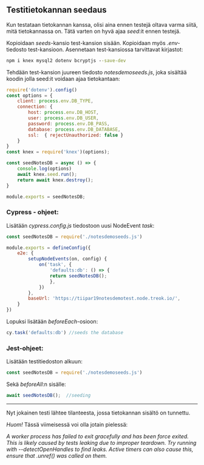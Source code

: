 ## Testitietokannan seedaus

Kun testataan tietokannan kanssa, olisi aina ennen testejä oltava varma siitä, mitä tietokannassa on. Tätä varten on hyvä ajaa *seed*:it ennen testejä.

Kopioidaan *seeds*-kansio test-kansion sisään. Kopioidaan myös *.env*-tiedosto test-kansioon. Asennetaan test-kansiossa tarvittavat kirjastot:

```cmd
npm i knex mysql2 dotenv bcryptjs --save-dev
```

Tehdään test-kansion juureen tiedosto *notesdemoseeds.js*, joka sisältää koodin jolla seed:it voidaan ajaa tietokantaan:

```js
require('dotenv').config()
const options = {
    client: process.env.DB_TYPE,
    connection: {
        host: process.env.DB_HOST,
        user: process.env.DB_USER,
        password: process.env.DB_PASS,
        database: process.env.DB_DATABASE,
        ssl:  { rejectUnauthorized: false }
    }
}
const knex = require('knex')(options);

const seedNotesDB = async () => {
    console.log(options)
    await knex.seed.run();          
    return await knex.destroy();   
}

module.exports = seedNotesDB;
```

### Cypress - ohjeet:

Lisätään *cypress.config.js* tiedostoon uusi NodeEvent *task*:

```js
const seedNotesDB = require('./notesdemoseeds.js')

module.exports = defineConfig({
    e2e: {
        setupNodeEvents(on, config) {
            on('task', {
                'defaults:db': () => {
                return seedNotesDB();
                },
            })
        },
        baseUrl: 'https://tiipar19notesdemotest.node.treok.io/',
    }
})
```
Lopuksi lisätään *beforeEach*-osioon:

```js
cy.task('defaults:db') //seeds the database
```

### Jest-ohjeet:

Lisätään testitiedoston alkuun:

```js
const seedNotesDB = require('./notesdemoseeds.js')
```

Sekä *beforeAll*:n sisälle:

```js
await seedNotesDB();  //seeding
```

---

Nyt jokainen testi lähtee tilanteesta, jossa tietokannan sisältö on tunnettu.

*Huom!* Tässä viimeisessä voi olla jotain pielessä:

*A worker process has failed to exit gracefully and has been force exited. This is likely caused by tests leaking due to improper teardown. Try running with --detectOpenHandles to find leaks. Active timers can also cause this, ensure that .unref() was called on them.*